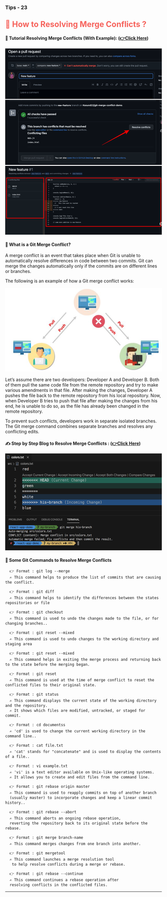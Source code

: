

### Tips - 23

<h2><span style="color:#F6635C;font-weight:700;font-size:25px">
   🎅 How to Resolving Merge Conflicts ?
</span></h2>

#### 🎥 Tutorial Resolving Merge Conflicts (With Example): **([👉Click Here](https://youtu.be/nfOxUaA2trY))**



![](Images/m5.png)
![](Images/m6.png)
![](Images/m7.png)


#### 🤧 What is a Git Merge Conflict?
A merge conflict is an event that takes place when Git is unable to automatically resolve differences in code between two commits. Git can merge the changes automatically only if the commits are on different lines or branches.

The following is an example of how a Git merge conflict works:

![](Images/m4.jpeg)

Let’s assume there are two developers: Developer A and Developer B. Both of them pull the same code file from the remote repository and try to make various amendments in that file. After making the changes, Developer A pushes the file back to the remote repository from his local repository. Now, when Developer B tries to push that file after making the changes from his end, he is unable to do so, as the file has already been changed in the remote repository.

To prevent such conflicts, developers work in separate isolated branches. The Git merge command combines separate branches and resolves any conflicting edits.

#### ✍️ Step by Step Blog to Resolve Merge Conflicts : **([👉Click Here](https://www.freecodecamp.org/news/how-to-fix-merge-conflicts-in-git/))**


![](Images/m3.png)
#### 🍂 Some Git Commands to Resolve Merge Conflicts

```code
  👉 Format : git log --merge
  ✍️ This command helps to produce the list of commits that are causing the conflict.
```

```code
  👉 Format : git diff 
  ✍️ This command helps to identify the differences between the states repositories or file
```

```code
  👉 Format : git checkout 
  ✍️ This command is used to undo the changes made to the file, or for changing branches..
```

```code
  👉 Format : git reset --mixed 
  ✍️ This command is used to undo changes to the working directory and staging area
```

```code
  👉 Format : git reset --mixed 
  ✍️ This command helps in exiting the merge process and returning back to the state before the merging began.
```

```code
  👉 Format : git reset
  ✍️ This command is used at the time of merge conflict to reset the conflicted files to their original state.
```

```code
  👉 Format : git status
  ✍️ This command displays the current state of the working directory and the repository. 
  ✍️ It shows which files are modified, untracked, or staged for commit.
```


```code
  👉 Format : cd documentss
  ✍️ 'cd' is used to change the current working directory in the command line.. 
```
```code
  👉 Format : cat file.txt
  ✍️ 'cat' stands for "concatenate" and is used to display the contents of a file.. 
```
```code
  👉 Format : vi example.txt
  ✍️ 'vi' is a text editor available on Unix-like operating systems. 
  ✍️ It allows you to create and edit files from the command line.
```
```code
  👉 Format : git rebase origin master
  ✍️ This command is used to reapply commits on top of another branch 
  (usually master) to incorporate changes and keep a linear commit history.. 
```
```code
  👉 Format : git rebase --abort
  ✍️ This command aborts an ongoing rebase operation, 
  reverting the repository back to its original state before the rebase. 
```
```code
  👉 Format : git merge branch-name
  ✍️ This command merges changes from one branch into another. 
```
```code
  👉 Format : git mergetool
  ✍️ This command launches a merge resolution tool
   to help resolve conflicts during a merge or rebase. 
```
```code
  👉 Format : git rebase --continue
  ✍️ This command continues a rebase operation after 
  resolving conflicts in the conflicted files.
```


<hr>